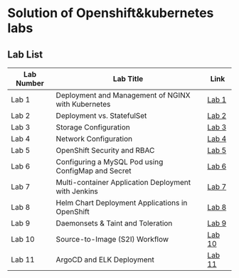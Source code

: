 # Solution of Openshift&kubernetes labs 


## Lab List

| Lab Number | Lab Title                                                                                                   | Link                                                                                   |
|------------|----------------------------------------------------------------------------------------------------------------|----------------------------------------------------------------------------------------|
| Lab 1      | Deployment and Management of NGINX with Kubernetes         | [Lab 1](https://github.com/Osamaomera/IVOLVE-OJT/tree/main/OpenShift/lab-1)                                     |
| Lab 2      | Deployment vs. StatefulSet                                 | [Lab 2](https://github.com/Osamaomera/IVOLVE-OJT/tree/main/OpenShift/lab-2)                                     |
| Lab 3      | Storage Configuration                                      | [Lab 3](https://github.com/Osamaomera/IVOLVE-OJT/tree/main/OpenShift/lab-3)                                     |
| Lab 4     |  Network Configuration                                      | [Lab 4](https://github.com/Osamaomera/IVOLVE-OJT/tree/main/OpenShift/lab-4)                                     |
| Lab 5     |  OpenShift Security and RBAC                                | [Lab 5](https://github.com/Osamaomera/IVOLVE-OJT/tree/main/OpenShift/lab-5)                                     |
| Lab 6     |  Configuring a MySQL Pod using ConfigMap and Secret         | [Lab 6](https://github.com/Osamaomera/IVOLVE-OJT/tree/main/OpenShift/lab-6)                                     |
| Lab 7     |  Multi-container Application Deployment with Jenkins        | [Lab 7](https://github.com/Osamaomera/IVOLVE-OJT/tree/main/OpenShift/lab-7)                          |
| Lab 8     |  Helm Chart Deployment Applications in OpenShift            | [Lab 8](https://github.com/Osamaomera/IVOLVE-OJT/tree/main/OpenShift/lab-8)                                     |
| Lab 9     |  Daemonsets & Taint and Toleration                          | [Lab 9](https://github.com/Osamaomera/IVOLVE-OJT/tree/main/OpenShift/lab-9)                                                          |
| Lab 10    |  Source-to-Image (S2I) Workflow                             | [Lab 10](https://github.com/Osamaomera/IVOLVE-OJT/tree/main/OpenShift/lab-10)                                                         |
| Lab 11    |  ArgoCD and ELK Deployment                                  | [Lab 11](https://github.com/Osamaomera/IVOLVE-OJT/tree/main/OpenShift/lab-11)   |